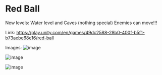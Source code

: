 # Red Ball

New levels: Water level and Caves (nothing special)
Enemies can move!!!

Link: https://play.unity.com/en/games/49dc2588-28b0-400f-b5f1-b73aebe68e16/red-ball

Images:
![image](https://github.com/user-attachments/assets/c95c18f4-a073-461b-89e4-13f136eaa426)

![image](https://github.com/user-attachments/assets/68da05c6-0e7b-4819-bc6e-73c635173c9d)

![image](https://github.com/user-attachments/assets/29eefaee-0eee-4956-9669-c4f5df8f1438)






